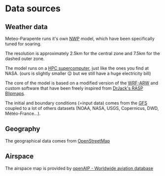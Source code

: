 # Data sources

## Weather data

Meteo-Parapente runs it's own [NWP](https://en.wikipedia.org/wiki/Numerical_weather_prediction) model, which have been specifically tuned for soaring.

The resolution is approximately 2.5km for the central zone and 7.5km for the dashed outer zone.

The model runs on a [HPC supercomputer](https://en.wikipedia.org/wiki/Supercomputer), just like the ones you find at NASA. (ours is slightly smaller 😉 but we still have a huge electricity bill)

The core of the model is based on a modified version of the [WRF-ARW](https://en.wikipedia.org/wiki/Weather_Research_and_Forecasting_Model) and custom software that have been freely inspired from [DrJack's RASP Blipmaps](http://www.drjack.info/RASP/).

The initial and boundary conditions (=input data) comes from the [GFS](http://www.emc.ncep.noaa.gov/index.php?branch=GFS) coupled to a lot of others datasets (NOAA, NASA, USGS, Copernicus, DWD, Météo-France...).

## Geography

The geographical data comes from [OpenStreetMap](https://en.wikipedia.org/wiki/Numerical_weather_prediction)

## Airspace

The airspace map is provided by [openAIP - Worldwide aviation database](https://www.openaip.net/)